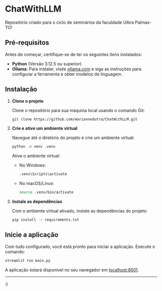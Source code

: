 
# ChatWithLLM

Repositório criado para o ciclo de seminários da faculdade Ulbra Palmas-TO!

## Pré-requisitos

Antes de começar, certifique-se de ter os seguintes itens instalados:

- **Python** (Versão 3.12.5 ou superior)
- **Ollama**: Para instalar, visite [ollama.com](https://ollama.com) e siga as instruções para configurar a ferramenta e obter modelos de linguagem.

## Instalação

1. **Clone o projeto**

   Clone o repositório para sua máquina local usando o comando Git:

   ```bash
   git clone https://github.com/mariannedutra/ChatWithLLM.git
   ```

2. **Crie e ative um ambiente virtual**

   Navegue até o diretório do projeto e crie um ambiente virtual:

   ```bash
   python -m venv .venv
   ```

   Ative o ambiente virtual:

   - No Windows:
     ```bash
     .venv\Scripts\activate
     ```

   - No macOS/Linux:
     ```bash
     source .venv/bin/activate
     ```

3. **Instale as dependências**

   Com o ambiente virtual ativado, instale as dependências do projeto:

   ```bash
   pip install -r requirements.txt
   ```

## Inicie a aplicação

Com tudo configurado, você está pronto para iniciar a aplicação. Execute o comando:

```bash
streamlit run main.py
```

A aplicação estará disponível no seu navegador em [localhost:8501](http://localhost:8501).

---

:)


